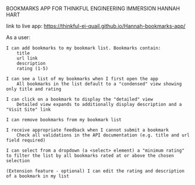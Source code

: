BOOKMARKS APP FOR THINKFUL ENGINEERING IMMERSION
HANNAH HART

link to live app: https://thinkful-ei-quail.github.io/Hannah-bookmarks-app/


As a user:

    I can add bookmarks to my bookmark list. Bookmarks contain:
        title
        url link
        description
        rating (1-5)
        
    I can see a list of my bookmarks when I first open the app
        All bookmarks in the list default to a "condensed" view showing only title and rating

    I can click on a bookmark to display the "detailed" view
        Detailed view expands to additionally display description and a "Visit Site" link

    I can remove bookmarks from my bookmark list

    I receive appropriate feedback when I cannot submit a bookmark
        Check all validations in the API documentation (e.g. title and url field required)

    I can select from a dropdown (a <select> element) a "minimum rating" to filter the list by all bookmarks rated at or above the chosen selection

    (Extension feature - optional) I can edit the rating and description of a bookmark in my list
